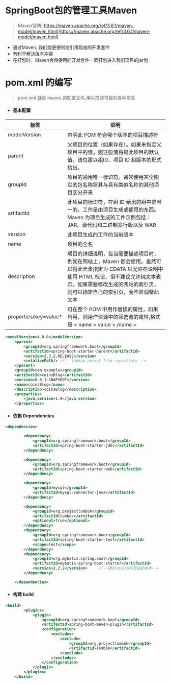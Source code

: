 # SpringBoot包的管理工具Maven

> Maven官网:[https://maven.apache.org/ref/3.6.1/maven-model/maven.html](https://maven.apache.org/ref/3.6.1/maven-model/maven.html)

- 通过Maven, 我们能更便利地引用现成的开发套件
- 有利于解决版本冲突
- 在打包时，Maven会将使用的开发套件一同打包进入我们项目的jar包

# pom.xml 的编写 <!--{docsify-ignore}-->

> pom.xml 就是 maven 的配置文件,用以描述项目的各种信息

- #### 基本配置
|标签|说明|
|----|----|
|modelVersion|声明此 POM 符合哪个版本的项目描述符|
|parent|父项目的位置（如果存在）。如果未指定父项目中的值，则这些值将是此项目的默认值。该位置以组ID、项目 ID 和版本的形式给出。|
|groupId|项目的通用唯一标识符。通常使用完全限定的包名称将其与具有类似名称的其他项目区分开来|
|artifactId|此项目的标识符，在组 ID 给出的组中是唯一的。工件是由项目生成或使用的东西。Maven 为项目生成的工件示例包括：JAR、源代码和二进制发行版以及 WAR|
|version|此项目生成的工件的当前版本|
|name|项目的全名|
|description|项目的详细说明，每当需要描述项目时，例如在网站上，Maven 都会使用。虽然可以将此元素指定为 CDATA 以允许在说明中使用 HTML 标记，但不建议允许纯文本表示。如果需要修改生成的网站的索引页，则可以指定自己的索引页，而不是调整此文本|
|properties/key=value*|可在整个 POM 中用作替换的属性，如果启用，则用作资源中的筛选器的属性,格式是 < name > value < /name >|
```xml
<modelVersion>4.0.0</modelVersion>
    <parent>
        <groupId>org.springframework.boot</groupId>
        <artifactId>spring-boot-starter-parent</artifactId>
        <version>2.3.2.RELEASE</version>
        <relativePath/> <!-- lookup parent from repository -->
    </parent>
    <groupId>com.example</groupId>
    <artifactId>coinsBlog</artifactId>
    <version>0.0.1-SNAPSHOT</version>
    <name>coinsBlog</name>
    <description>coinsBlog</description>
    <properties>
        <java.version>1.8</java.version>
    </properties>
```

- #### 依赖 Dependencies
```xml
<dependencies>

        <dependency>
            <groupId>org.springframework.boot</groupId>
            <artifactId>spring-boot-starter-jdbc</artifactId>
        </dependency>

        <dependency>
            <groupId>org.springframework.boot</groupId>
            <artifactId>spring-boot-starter-web</artifactId>
        </dependency>

        <dependency>
            <groupId>mysql</groupId>
            <artifactId>mysql-connector-java</artifactId>
        </dependency>

        <dependency>
            <groupId>org.projectlombok</groupId>
            <artifactId>lombok</artifactId>
            <optional>true</optional>
        </dependency>
        <dependency>
            <groupId>org.springframework.boot</groupId>
            <artifactId>spring-boot-starter-test</artifactId>
            <scope>test</scope>
        </dependency>
        <dependency>
            <groupId>org.mybatis.spring.boot</groupId>
            <artifactId>mybatis-spring-boot-starter</artifactId>
            <version>2.2.2</version>     <!--通过vesion标签指定版本-->
        </dependency>

    </dependencies>
```
- #### 构建 build
```xml
<build>
        <plugins>
            <plugin>
                <groupId>org.springframework.boot</groupId>
                <artifactId>spring-boot-maven-plugin</artifactId>
                <configuration>
                    <excludes>
                        <exclude>
                            <groupId>org.projectlombok</groupId>
                            <artifactId>lombok</artifactId>
                        </exclude>
                    </excludes>
                </configuration>
            </plugin>
        </plugins>
    </build>
```